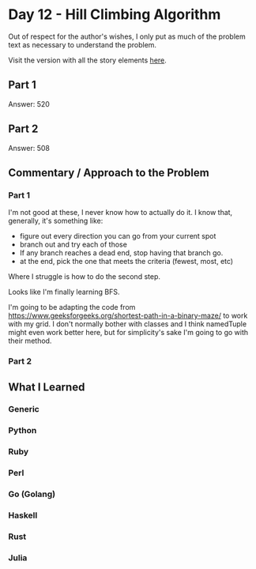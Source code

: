 # Day 12 - Hill Climbing Algorithm

Out of respect for the author's wishes, I only put as much of the problem text as necessary to understand the problem.

Visit the version with all the story elements [here](https://adventofcode.com/2022/day/12).

## Part 1

Answer: 520

## Part 2

Answer: 508

## Commentary / Approach to the Problem
### Part 1
I'm not good at these, I never know how to actually do it. I know that, generally, it's something like:

- figure out every direction you can go from your current spot
- branch out and try each of those
- If any branch reaches a dead end, stop having that branch go.
- at the end, pick the one that meets the criteria (fewest, most, etc)

Where I struggle is how to do the second step. 

Looks like I'm finally learning BFS. 

I'm going to be adapting the code from https://www.geeksforgeeks.org/shortest-path-in-a-binary-maze/ to work with my grid. I don't normally bother with classes and I think namedTuple might even work better here, but for simplicity's sake I'm going to go with their method.
### Part 2
## What I Learned

### Generic

### Python

### Ruby

### Perl

### Go (Golang)

### Haskell

### Rust

### Julia
    